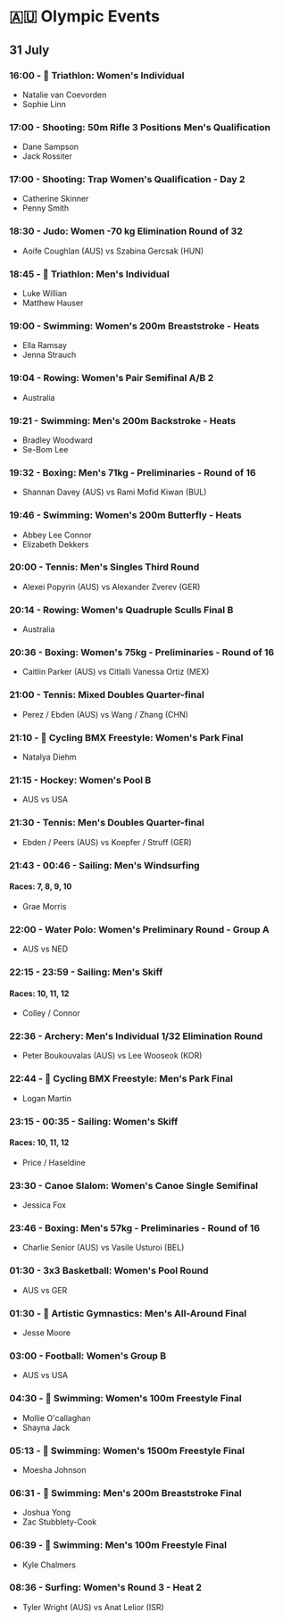 # 🇦🇺 Olympic Events

## 31 July

### 16:00 - 🏅 Triathlon: Women's Individual
* Natalie van Coevorden
* Sophie Linn

### 17:00 - Shooting: 50m Rifle 3 Positions Men's Qualification
* Dane Sampson
* Jack Rossiter

### 17:00 - Shooting: Trap Women's Qualification - Day 2
* Catherine Skinner
* Penny Smith

### 18:30 - Judo: Women -70 kg Elimination Round of 32
* Aoife Coughlan (AUS) vs Szabina Gercsak (HUN)

### 18:45 - 🏅 Triathlon: Men's Individual
* Luke Willian
* Matthew Hauser

### 19:00 - Swimming: Women's 200m Breaststroke - Heats
* Ella Ramsay
* Jenna Strauch

### 19:04 - Rowing: Women's Pair Semifinal A/B 2
* Australia

### 19:21 - Swimming: Men's 200m Backstroke - Heats
* Bradley Woodward
* Se-Bom Lee

### 19:32 - Boxing: Men's 71kg - Preliminaries - Round of 16
* Shannan Davey (AUS) vs Rami Mofid Kiwan (BUL)

### 19:46 - Swimming: Women's 200m Butterfly - Heats
* Abbey Lee Connor
* Elizabeth Dekkers

### 20:00 - Tennis: Men's Singles Third Round
* Alexei Popyrin (AUS) vs Alexander Zverev (GER)

### 20:14 - Rowing: Women's Quadruple Sculls Final B
* Australia

### 20:36 - Boxing: Women's 75kg - Preliminaries - Round of 16
* Caitlin Parker (AUS) vs Citlalli Vanessa Ortiz (MEX)

### 21:00 - Tennis: Mixed Doubles Quarter-final
* Perez / Ebden (AUS) vs Wang / Zhang (CHN)

### 21:10 - 🏅 Cycling BMX Freestyle: Women's Park Final
* Natalya Diehm

### 21:15 - Hockey: Women's Pool B
* AUS vs USA

### 21:30 - Tennis: Men's Doubles Quarter-final
* Ebden / Peers (AUS) vs Koepfer / Struff (GER)

### 21:43 - 00:46 - Sailing: Men's Windsurfing
#### Races: 7, 8, 9, 10
* Grae Morris

### 22:00 - Water Polo: Women's Preliminary Round - Group A
* AUS vs NED

### 22:15 - 23:59 - Sailing: Men's Skiff
#### Races: 10, 11, 12
* Colley / Connor

### 22:36 - Archery: Men's Individual 1/32 Elimination Round
* Peter Boukouvalas (AUS) vs Lee Wooseok (KOR)

### 22:44 - 🏅 Cycling BMX Freestyle: Men's Park Final
* Logan Martin

### 23:15 - 00:35 - Sailing: Women's Skiff
#### Races: 10, 11, 12
* Price / Haseldine

### 23:30 - Canoe Slalom: Women's Canoe Single Semifinal
* Jessica Fox

### 23:46 - Boxing: Men's 57kg - Preliminaries - Round of 16
* Charlie Senior (AUS) vs Vasile Usturoi (BEL)

### 01:30 - 3x3 Basketball: Women's Pool Round
* AUS vs GER

### 01:30 - 🏅 Artistic Gymnastics: Men's All-Around Final
* Jesse Moore

### 03:00 - Football: Women's Group B
* AUS vs USA

### 04:30 - 🏅 Swimming: Women's 100m Freestyle Final
* Mollie O'callaghan
* Shayna Jack

### 05:13 - 🏅 Swimming: Women's 1500m Freestyle Final
* Moesha Johnson

### 06:31 - 🏅 Swimming: Men's 200m Breaststroke Final
* Joshua Yong
* Zac Stubblety-Cook

### 06:39 - 🏅 Swimming: Men's 100m Freestyle Final
* Kyle Chalmers

### 08:36 - Surfing: Women's Round 3 - Heat 2
* Tyler Wright (AUS) vs Anat Lelior (ISR)

